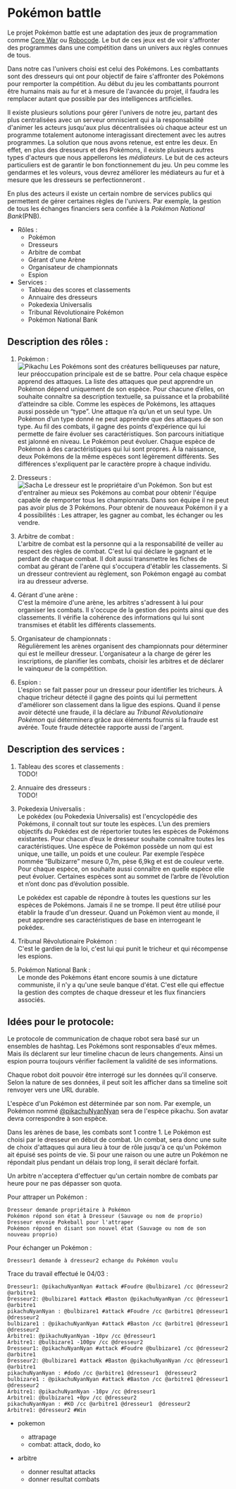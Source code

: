 Pokémon battle
==============
Le projet Pokémon battle est une adaptation des jeux de programmation comme 
[Core War](http://fr.wikipedia.org/wiki/Core_War) ou [Robocode](http://robowiki.net/). Le but de ces jeux est de 
voir s'affronter des programmes dans une compétition dans un univers aux règles connues de tous.

Dans notre cas l'univers choisi est celui des Pokémons. Les combattants sont des dresseurs qui ont pour objectif de 
faire s'affronter des Pokémons pour remporter la compétition. Au début du jeu les combattants pourront être humains 
mais au fur et à mesure de l'avancée du projet, il faudra les remplacer autant que possible par des intelligences
artificielles.

Il existe plusieurs solutions pour gérer l'univers de notre jeu, partant des plus centralisées avec un serveur
omniscient qui a la responsabilité d'animer les acteurs jusqu'aux plus décentralisées où chaque acteur est un 
programme totalement autonome interagissant directement avec les autres programmes. La solution que nous avons retenue, 
est entre les deux. En effet, en plus des dresseurs et des Pokémons, il existe plusieurs autres types d'acteurs que 
nous appellerons les *médiateurs*. Le but de ces acteurs particuliers est de garantir le bon fonctionnement du jeu. Un 
peu comme les gendarmes et les voleurs, vous devrez améliorer les médiateurs au fur et à mesure que les dresseurs se perfectionneront .

En plus des acteurs il existe un certain nombre de services publics qui permettent de gérer certaines règles de
l'univers. Par exemple, la gestion de tous les échanges financiers sera confiée à la *Pokémon National Bank*(PNB).

* Rôles :
   - Pokémon
   - Dresseurs
   - Arbitre de combat
   - Gérant d'une Arène
   - Organisateur de championnats
   - Espion
* Services :
   - Tableau des scores et classements
   - Annuaire des dresseurs
   - Pokedexia Universalis
   - Tribunal Révolutionaire Pokémon
   - Pokémon National Bank

Description des rôles :
-----------------------
1. Pokémon :  
   ![Pikachu](http://img4.xooimage.com/files/f/6/1/pikachu-110ec1.jpg) Les Pokémons sont des créatures belliqueuses par nature, leur préoccupation principale est de se battre. Pour cela chaque espèce apprend des attaques. La liste des attaques que peut apprendre un Pokémon dépend uniquement de son espèce. Pour chacune d’elles, on souhaite connaître sa description textuelle, sa puissance et la probabilité d’atteindre sa cible. Comme les espèces de Pokémons, les attaques aussi possède un “type”. Une attaque n’a qu’un et un seul type. Un Pokémon d’un type donné ne peut apprendre que des attaques de son type. Au fil des combats, il gagne des points d'expérience qui lui permette de faire évoluer ses caractéristiques. Son parcours initiatique est jalonné en niveau. Le Pokémon peut évoluer. Chaque espèce de Pokémon à des caractéristiques qui lui sont propres. À la naissance, deux Pokémons de la même espèces sont légèrement différents. Ses différences s'expliquent par le caractère propre à chaque individu.
   

2. Dresseurs :  
   ![Sacha](https://twimg0-a.akamaihd.net/profile_images/2711619684/e05382a4d026c7654d7a0cbf21fe64b7.jpeg) Le dresseur est le propriétaire d'un Pokémon. Son but est d'entraîner au mieux ses Pokémons au combat pour obtenir l'équipe capable de remporter tous les championnats. Dans son équipe il ne peut pas avoir plus de 3 Pokémons. Pour obtenir de nouveaux Pokémon il y a 4 possibilités : Les attraper, les gagner au combat, les échanger ou les vendre.

3. Arbitre de combat :  
   L'arbitre de combat est la personne qui a la responsabilité de veiller au respect des règles de combat. C'est lui qui déclare le gagnant et le perdant de chaque combat. Il doit aussi transmettre les fiches de combat au gérant de l'arène qui s'occupera d'établir les classements. Si un dresseur contrevient au règlement, son Pokémon engagé au combat ira au dresseur adverse.

4. Gérant d'une arène :  
   C'est la mémoire d'une arène, les arbitres s'adressent à lui pour organiser les combats. Il s'occupe de la gestion des points ainsi que des classements. Il vérifie la cohérence des informations qui lui sont transmises et établit les différents classements.
   
5. Organisateur de championnats :  
   Régulièrement les arènes organisent des championnats pour déterminer qui est le meilleur dresseur. L'organisateur a 
   la charge de gérer les inscriptions, de planifier les combats, choisir les arbitres et de déclarer le vainqueur de la 
   compétition.

6. Espion :  
   L'espion se fait passer pour un dresseur pour identifier les tricheurs. À chaque tricheur détecté il gagne des points qui lui permettent d'améliorer son classement dans la ligue des espions. Quand il pense avoir détecté une fraude, il la déclare au *Tribunal Révolutionaire Pokémon* qui déterminera grâce aux éléments fournis si la fraude est avérée. Toute fraude détectée rapporte aussi de l'argent.
   
Description des services :
--------------------------

1. Tableau des scores et classements :  
   TODO!
   
2. Annuaire des dresseurs :  
   TODO!
   
3. Pokedexia Universalis :  
   Le pokédex (ou Pokedexia Universalis) est l'encyclopédie des Pokémons, il connaît tout sur toute les espèces. L’un des premiers objectifs du Pokédex est de répertorier toutes les espèces de Pokémons existantes. Pour chacun d’eux le dresseur souhaite connaître toutes les caractéristiques. Une espèce de Pokémon possède un nom qui est unique, une taille, un poids et une couleur. Par exemple l’espèce nommée “Bulbizarre” mesure 0,7m, pèse 6,9kg et est de couleur verte. Pour chaque espèce, on souhaite aussi connaître en quelle espèce elle peut évoluer. Certaines espèces sont au sommet de l’arbre de l’évolution et n’ont donc pas d’évolution possible. 

   Le pokédex est capable de répondre à toutes les questions sur les espèces de Pokémons. Jamais il ne se trompe. Il peut être utilisé pour établir la fraude d'un dresseur. Quand un Pokémon vient au monde, il peut apprendre ses caractéristiques de base en interrogeant le pokédex.

4. Tribunal Révolutionaire Pokémon :  
   C'est le gardien de la loi, c'est lui qui punit le tricheur et qui récompense les espions.

5. Pokémon National Bank :  
   Le monde des Pokémons étant encore soumis à une dictature communiste, il n'y a qu'une seule banque d'état. C'est elle qui effectue la gestion des comptes de chaque dresseur et les flux financiers associés.

Idées pour le protocole:
------------------------
Le protocole de communication de chaque robot sera basé sur un ensembles de hashtag. Les Pokémons sont responsables d'eux mêmes. Mais ils déclarent sur leur timeline chacun de leurs changements. Ainsi un espion pourra toujours vérifier facilement la validité de ses informations.

Chaque robot doit pouvoir être interrogé sur les données qu'il conserve. Selon la nature de ses données, il peut soit les afficher dans sa timeline soit renvoyer vers une URL durable.

L'espèce d'un Pokémon est déterminée par son nom. Par exemple, un Pokémon nommé [@pikachuNyanNyan](http://www.youtube.com/watch?v=VRA-4skclcs) sera de l'espèce pikachu. Son avatar devra correspondre à son espèce. 

Dans les arènes de base, les combats sont 1 contre 1. Le Pokémon est choisi par le dresseur en début de combat. Un combat, sera donc une suite de choix d'attaques qui aura lieu à tour de rôle jusqu'à ce qu'un Pokémon ait épuisé ses points de vie. Si pour une raison ou une autre un Pokémon ne répondait plus pendant un délais trop long, il serait déclaré forfait.

Un arbitre n'acceptera d'effectuer qu'un certain nombre de combats par heure pour ne pas dépasser son quota.

Pour attraper un Pokémon :
```
Dresseur demande propriétaire à Pokémon
Pokémon répond son état à Dresseur (Sauvage ou nom de proprio)
Dresseur envoie Pokeball pour l'attraper
Pokémon répond en disant son nouvel état (Sauvage ou nom de son nouveau proprio)
```
Pour échanger un Pokémon :
```
Dresseur1 demande à dresseur2 echange du Pokémon voulu
```

Trace du travail effectué le 04/03 :
```
Dresseur1: @pikachuNyanNyan #attack #Foudre @bulbizare1 /cc @dresseur2  @arbitre1
Dresseur2: @bulbizare1 #attack #Baston @pikachuNyanNyan /cc @dresseur1  @arbitre1
pikachuNyanNyan : @bulbizare1 #attack #Foudre /cc @arbitre1 @dresseur1  @dresseur2
bulbizare1 : @pikachuNyanNyan #attack #Baston /cc @arbitre1 @dresseur1  @dresseur2
Arbitre1: @pikachuNyanNyan -10pv /cc @dresseur1
Arbitre1: @bulbizare1 -100pv /cc @dresseur2
Dresseur1: @pikachuNyanNyan #attack #Foudre @bulbizare1 /cc @dresseur2  @arbitre1
Dresseur2: @bulbizare1 #attack #Baston @pikachuNyanNyan /cc @dresseur1  @arbitre1
pikachuNyanNyan : #dodo /cc @arbitre1 @dresseur1  @dresseur2
bulbizare1 : @pikachuNyanNyan #attack #Baston /cc @arbitre1 @dresseur1  @dresseur2
Arbitre1: @pikachuNyanNyan -10pv /cc @dresseur1
Arbitre1: @bulbizare1 +0pv /cc @dresseur2
pikachuNyanNyan : #KO /cc @arbitre1 @dresseur1  @dresseur2
Arbitre1: @dresseur2 #Win 
```

- pokemon
  - attrapage
  - combat: attack, dodo, ko

- arbitre
  - donner resultat attacks
  - donner resultat combats
